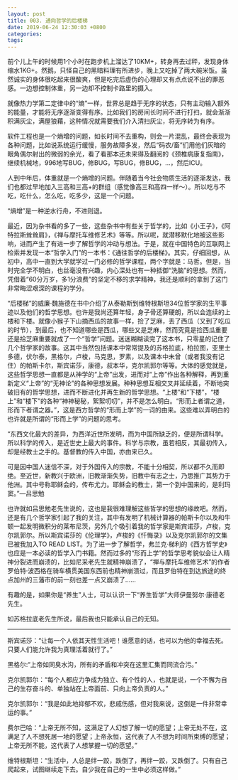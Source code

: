 ```yaml
---
layout: post
title: 003. 通向哲学的后楼梯
date: 2019-06-24 12:30:03 +0800
categories: 
tags: 
---
```


前个儿上午的时候用1个小时在跑步机上溜达了10KM+，转身再去过秤，发现身体缩水1KG+。然鹅，只怪自己的黑暗料理有所进步，晚上又吃掉了两大碗米饭。虽然诚实的身体很吃起来很酸爽，但是吃完后虚伪的心理却又有点点说不出的罪恶感。一边想控制体重，另一边却不控制卡路里的摄入。



就像热力学第二定律中的“熵”一样，世界总是趋于无序的状态，只有主动输入额外的能量，才能将无序逐渐变得有序。比如我们的房间长时间不进行打扫，就会渐渐积满灰尘，满屋狼藉，这种情况就需要我们介入清扫灰尘，将无序转为有序。



软件工程也是一个熵增的问题，如长时间不去重构，则会一片混乱，最终会表现为各种问题，比如说系统运行缓慢，服务故障多发，然后“码农/畜”们用他们灰暗的眼角偶尔射出的微弱的余光，看了看那本还未来得及翻阅的《颈椎病康复指南》，继续机械地，996地写BUG，修BUG，写BUG，修BUG，…，然后ICU。



人到中年后，体重就是一个熵增的问题。伴随着当今社会物质生活的逐渐发达，我们也都过早地加入三高和三高+的群组（感觉像高三和高四一样～）。所以吃与不吃，吃什么，怎么吃，吃多少，这是一个问题。



“熵增”是一种逆水行舟，不进则退。



最近，因为杂书看的多了一些，这些杂书中有些关于哲学的，比如《小王子》，《阿特拉斯耸耸肩》，《禅与摩托车维修艺术》等等。所以呢，就潜移默化地被这些影响，进而产生了有进一步了解哲学的冲动与想法。于是，就在中国特色的互联网上检索并发现一本“哲学入门”的一本书：《通往哲学的后楼梯》。其实，仔细回想，从初中，高中一直到大学就学过一门必修的哲学课程，两个字就是：马哲。但是，当时完全学不明白，也丝毫没有兴趣，内心深处也有一种抵御“洗脑”的思想。然而，凭借着“60分万岁，多1分浪费”的坚定不移的求学精神，我还是顺利的拿到了这门非常晦涩艰深的课程的学分。



“后楼梯”的威廉·魏施德在书中介绍了从泰勒斯到维特根斯坦34位哲学家的生平事迹以及他们的哲学思想。也许是我尚还算年轻，身子骨还算硬朗，所以会连续的上楼和下楼。就像小猴子下山摘西瓜的故事一样，捡了芝麻，丢了西瓜（又到了吃瓜的时节），到最后，也不知道哪些是西瓜，哪些又是芝麻，然而究竟是捡西瓜重要还是拾芝麻重要就成了一个“哲学”问题。迷迷糊糊读完了这本书，只零星的记住了几个哲学家的故事。这其中当然包括课本中常常提及的苏格拉底，柏拉图，亚里士多德，伏尔泰，黑格尔，卢梭，马克思，罗素，以及课本中未曾（或者我没有记住）的帕斯卡尔，斯宾诺莎，康德，叔本华，克尔凯郭尔等等。大体的感觉就是，这些哲学思想一直都是从神学的“上帝”出发，进而对“上帝”作出各种解释，再到重新定义“上帝”的“无神论”的各种思想发展。种种思想互相交叉并延续着，不断地突破旧有的哲学思想，进而不断进化并再生新的哲学思想。“上楼”和“下楼”，“楼上”和“楼下”的各种“神神秘秘，絮絮叨叨”，并不是怎么明白。“形而上者谓之道，形而下者谓之器。”，这是西方哲学的“形而上学”的一词的由来。这些难以弄明白的也许就是所谓的“形而上学”的问题的思考。



“东西文化最大的差异，为西洋近世所发明，而为中国所缺乏的，便是所谓科学。所以科学的传入，是近世史上最大的事件。科学与宗教，虽若相反，其最初传入，却是经教士之手的。基督教的传入中国，亦由来已久。



可是因中国人迷信不深，对于外国传入的宗教，不能十分相契，所以都不久而即绝。至近世，新教兴于欧洲，旧教渐渐失势，旧教中有志之士，乃思推广其势力于他洲。其中号称耶稣会的，传布尤力。耶稣会的教士，第一个到中国来的，是利玛窦。”—吕思勉



也许就如吕思勉老先生说的，这也是我很难理解这些哲学的思想的缘故吧。然而，还是有几个哲学家引起了我的关注，其中有发明了机械计算器的帕斯卡尔以及和牛顿一起发明微积分的莱布尼茨，另外几个吸引着我的哲学家是斯宾诺莎，卢梭，克尔凯郭尔。所以斯宾诺莎的《伦理学》，卢梭的《忏悔录》以及克尔凯郭尔的文集已被我加入TO READ LIST。为了进一步了解哲学，弗兰克·梯利的《西方哲学史》也应是一本必读的哲学入门书籍。然而过多的“形而上学”的哲学思考貌似会让人精神分裂进而崩溃的，比如尼采老先生就精神崩溃了，“禅与摩托车维修艺术”的作者罗伯特·波西格在骑车横贯美国东西前也精神崩溃过，而且罗伯特在到达旅途的终点加州的三藩市的前一刻也差一点又崩溃了……



有趣的是，如果你是“养生”人士，可以认识一下“养生哲学”大师伊曼努尔·康德老先生。



如苏格拉底老先生所说，最后我也只能承认自己的无知。


- - -


斯宾诺莎：“让每一个人依其天性生活吧！谁愿意的话，也可以为他的幸福去死。只要人们能允许我为真理活着就行了。”



黑格尔:“上帝如同臭水沟，所有的矛盾和冲突在这里汇集而同流合污。”



克尔凯郭尔：“每个人都应力争成为独立、有个性的人，也就是说，一个不懈为自己的生存奋斗的、单独站在上帝面前、只向上帝负责的人。”



克尔凯郭尔：“我是如此地抑郁不欢，悲戚伤感，但对我来说，这倒是一件非常幸运的事。”



费尔巴哈：“上帝无所不知，这满足了人幻想了解一切的愿望；上帝无处不在，这满足了人不想死居一地的愿望；上帝永恒，这代表了人不想为时间所束缚的愿望；上帝无所不能，这代表了人想掌握一切的愿望。”



维特根斯坦：“生活中，人总是绊一跤，跌倒了，再绊一跤，又跌倒了。只有自己爬起来，试图继续走下去。自少我在自己的一生中必须这样做。”
